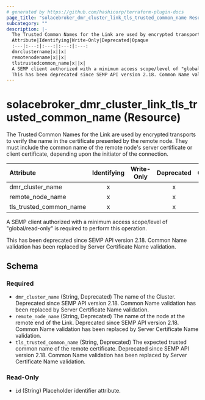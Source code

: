 ```yaml
---
# generated by https://github.com/hashicorp/terraform-plugin-docs
page_title: "solacebroker_dmr_cluster_link_tls_trusted_common_name Resource - solacebroker"
subcategory: ""
description: |-
  The Trusted Common Names for the Link are used by encrypted transports to verify the name in the certificate presented by the remote node. They must include the common name of the remote node's server certificate or client certificate, depending upon the initiator of the connection.
  Attribute|Identifying|Write-Only|Deprecated|Opaque
  :---|:---:|:---:|:---:|:---:
  dmrclustername|x||x|
  remotenodename|x||x|
  tlstrustedcommon_name|x||x|
  A SEMP client authorized with a minimum access scope/level of "global/read-only" is required to perform this operation.
  This has been deprecated since SEMP API version 2.18. Common Name validation has been replaced by Server Certificate Name validation.
---
```


# solacebroker_dmr_cluster_link_tls_trusted_common_name (Resource)

The Trusted Common Names for the Link are used by encrypted transports to verify the name in the certificate presented by the remote node. They must include the common name of the remote node's server certificate or client certificate, depending upon the initiator of the connection.


Attribute|Identifying|Write-Only|Deprecated|Opaque
:---|:---:|:---:|:---:|:---:
dmr_cluster_name|x||x|
remote_node_name|x||x|
tls_trusted_common_name|x||x|



A SEMP client authorized with a minimum access scope/level of "global/read-only" is required to perform this operation.

This has been deprecated since SEMP API version 2.18. Common Name validation has been replaced by Server Certificate Name validation.



<!-- schema generated by tfplugindocs -->
## Schema

### Required

- `dmr_cluster_name` (String, Deprecated) The name of the Cluster. Deprecated since SEMP API version 2.18. Common Name validation has been replaced by Server Certificate Name validation.
- `remote_node_name` (String, Deprecated) The name of the node at the remote end of the Link. Deprecated since SEMP API version 2.18. Common Name validation has been replaced by Server Certificate Name validation.
- `tls_trusted_common_name` (String, Deprecated) The expected trusted common name of the remote certificate. Deprecated since SEMP API version 2.18. Common Name validation has been replaced by Server Certificate Name validation.

### Read-Only

- `id` (String) Placeholder identifier attribute.
